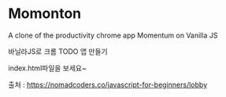 # Momonton
A clone of the productivity chrome app Momentum on Vanilla JS   
   
   바닐라JS로 크롬 TODO 앱 만들기   

   index.html파일을 보세요~   

출처 :  https://nomadcoders.co/javascript-for-beginners/lobby
